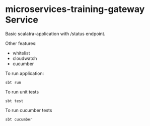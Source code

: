 microservices-training-gateway Service
=========================

Basic scalatra-application with /status endpoint.

Other features:
 - whitelist
 - cloudwatch
 - cucumber



To run application:

    sbt run



To run unit tests

    sbt test



To run cucumber tests

    sbt cucumber
